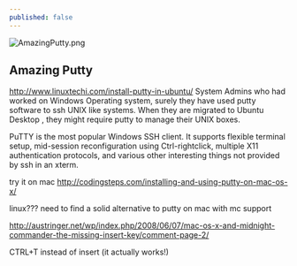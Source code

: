 ```yaml
---
published: false
---
```








![AmazingPutty.png]({{site.baseurl}}/_drafts/AmazingPutty.png)
## Amazing Putty


http://www.linuxtechi.com/install-putty-in-ubuntu/
System Admins who had worked on Windows Operating system, surely they have used putty software to ssh UNIX like systems. When they are migrated to Ubuntu Desktop , they might require putty to manage their UNIX boxes.

PuTTY is the most popular Windows SSH client. It supports flexible terminal setup, mid-session reconfiguration using Ctrl-rightclick, multiple X11 authentication protocols, and various other interesting things not provided by ssh in an xterm.

try it on mac
http://codingsteps.com/installing-and-using-putty-on-mac-os-x/

linux???
need to find a solid alternative to putty on mac
with mc support

http://austringer.net/wp/index.php/2008/06/07/mac-os-x-and-midnight-commander-the-missing-insert-key/comment-page-2/

CTRL+T instead of insert (it actually works!)
